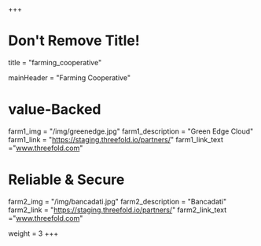 +++
# Don't Remove Title!
title = "farming_cooperative"

mainHeader = "Farming Cooperative"

# value-Backed
farm1_img = "/img/greenedge.jpg"
farm1_description = "Green Edge Cloud"
farm1_link = "https://staging.threefold.io/partners/"
farm1_link_text ="www.threefold.com"

# Reliable & Secure

farm2_img = "/img/bancadati.jpg"
farm2_description = "Bancadati"
farm2_link = "https://staging.threefold.io/partners/"
farm2_link_text ="www.threefold.com"





weight = 3
+++
